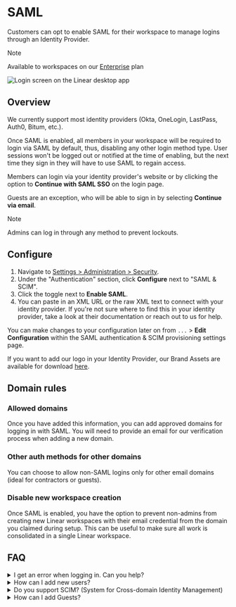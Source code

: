 # SAML

Customers can opt to enable SAML for their workspace to manage logins through an Identity Provider.

> [!NOTE]
> Available to workspaces on our [Enterprise](https://linear.app/pricing) plan

![Login screen on the Linear desktop app](https://webassets.linear.app/images/ornj730p/production/8f3cc06f38271644cc9bbe3868f3c18e66b09807-2160x1327.png?q=95&auto=format&dpr=2)

## Overview

We currently support most identity providers (Okta, OneLogin, LastPass, Auth0, Bitum, etc.).

Once SAML is enabled, all members in your workspace will be required to login via SAML by default, thus, disabling any other login method type. User sessions won't be logged out or notified at the time of enabling, but the next time they sign in they will have to use SAML to regain access.

Members can login via your identity provider's website or by clicking the option to **Continue with SAML SSO** on the login page.

Guests are an exception, who will be able to sign in by selecting **Continue via email**.

> [!NOTE]
> Admins can log in through any method to prevent lockouts.

## Configure

1. Navigate to [Settings > Administration > Security](https://linear.app/settings/security)_._
2. Under the "Authentication" section, click **Configure** next to "SAML & SCIM".
3. Click the toggle next to **Enable SAML**.
4. You can paste in an XML URL or the raw XML text to connect with your identity provider. If you're not sure where to find this in your identity provider, take a look at their documentation or reach out to us for help.

You can make changes to your configuration later on from `...` > **Edit Configuration** within the SAML authentication & SCIM provisioning settings page.

If you want to add our logo in your Identity Provider, our Brand Assets are available for download [here](https://linear.app/brand).

## Domain rules

### Allowed domains

Once you have added this information, you can add approved domains for logging in with SAML. You will need to provide an email for our verification process when adding a new domain.

### Other auth methods for other domains

You can choose to allow non-SAML logins only for other email domains (ideal for contractors or guests).

### Disable new workspace creation

Once SAML is enabled, you have the option to prevent non-admins from creating new Linear workspaces with their email credential from the domain you claimed during setup. This can be useful to make sure all work is consolidated in a single Linear workspace.

## FAQ

<details>
<summary>I get an error when logging in. Can you help?</summary>
If SAML is enabled for your workspace, you must login via your SAML service's website or by selecting the SAML login option on the Linear login page (it's a bit small and in gray letters, right under the other options). 

If you're getting an error about the workspace not being accessible and it is your first time logging into Linear with SAML, please try logging out of the SAML provider and then logging in. 

If you get repeated errors, then please [contact support](https://linear.app/docs/tutorials#contact-us).
</details>

<details>
<summary>How can I add new users?</summary>
For [SAML-enabled Workspaces](https://linear.app/docs/saml-and-access-control), you can still invite Members as normal from Linear's side. However, you'll need to make sure that members are given access in your identity provider(IdP) in order to log in.   
  
New members who login successfully with SSO will be automatically provisioned using Just-In-Time (JIT) provisioning and an account will be created for them.
</details>

<details>
<summary>Do you support SCIM? (System for Cross-domain Identity Management)</summary>
We support enabling SCIM 2.0 for you on the Enterprise plan if you have SAML enabled. More details [here](https://linear.app/docs/scim).
</details>

<details>
<summary>How can I add Guests?</summary>
Guests must be invited over email to make sure they're permissioned appropriately. In order to invite them, enable a login method for users outside of your claimed domain as pictured, then choose "Invite" in Settings > Administration > Members to invite your Guests.



![Security > Allow other authentication methods for all additional email domains > On](https://webassets.linear.app/images/ornj730p/production/c85fef522711eac3e180daedcb57d89c4767625b-797x528.png?q=95&auto=format&dpr=2)
</details>
